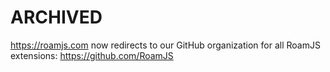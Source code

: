 # ARCHIVED

https://roamjs.com now redirects to our GitHub organization for all RoamJS extensions: https://github.com/RoamJS
